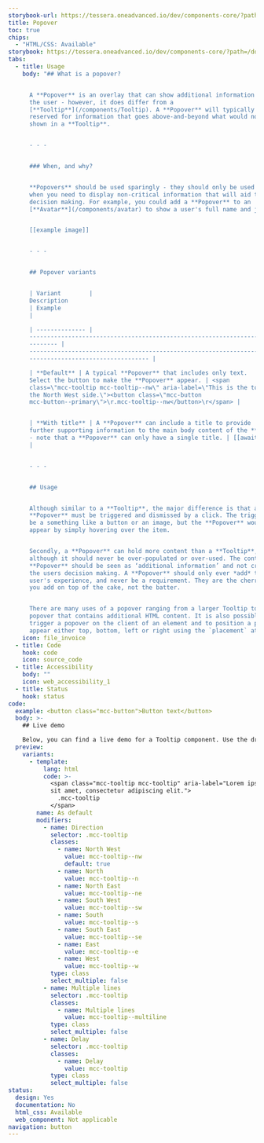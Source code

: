 ```yaml
---
storybook-url: https://tessera.oneadvanced.io/dev/components-core/?path=/docs/html-button--as-default
title: Popover
toc: true
chips:
  - "HTML/CSS: Available"
storybook: https://tessera.oneadvanced.io/dev/components-core/?path=/docs/html-tooltip--with-direction
tabs:
  - title: Usage
    body: "## What is a popover?


      A **Popover** is an overlay that can show additional information to
      the user - however, it does differ from a
      [**Tooltip**](/components/Tooltip). A **Popover** will typically be
      reserved for information that goes above-and-beyond what would normally be
      shown in a **Tooltip**.


      - - -


      ### When, and why?


      **Popovers** should be used sparingly - they should only be used
      when you need to display non-critical information that will aid the user's
      decision making. For example, you could add a **Popover** to an
      [**Avatar**](/components/avatar) to show a user's full name and job title:


      [[example image]]


      - - -


      ## Popover variants


      | Variant        |
      Description                                                                       \
      | Example                                                                                                     \
      |

      | -------------- |
      -------------------------------------------------------------------------\
      -------- |
      -------------------------------------------------------------------------\
      ---------------------------------- |

      | **Default** | A typical **Popover** that includes only text.
      Select the button to make the **Popover** appear. | <span
      class=\"mcc-tooltip mcc-tooltip--nw\" aria-label=\"This is the tooltip on
      the North West side.\"><button class=\"mcc-button
      mcc-button--primary\">\r.mcc-tooltip--nw</button>\r</span> |


      | **With title** | A **Popover** can include a title to provide
      further supporting information to the main body content of the **Popover**
      - note that a **Popover** can only have a single title. | [[awaiting dev]]
      |


      - - -


      ## Usage


      Although similar to a **Tooltip**, the major difference is that a
      **Popover** must be triggered and dismissed by a click. The trigger could
      be a something like a button or an image, but the **Popover** would never
      appear by simply hovering over the item.


      Secondly, a **Popover** can hold more content than a **Tooltip**,
      although it should never be over-populated or over-used. The content in a
      **Popover** should be seen as ‘additional information’ and not crucial to
      the users decision making. A **Popover** should only ever *add* to the
      user's experience, and never be a requirement. They are the cherry that
      you add on top of the cake, not the batter.


      There are many uses of a popover ranging from a larger Tooltip to a
      popover that contains additional HTML content. It is also possible to
      trigger a popover on the client of an element and to position a popover to
      appear either top, bottom, left or right using the `placement` attribute."
    icon: file_invoice
  - title: Code
    hook: code
    icon: source_code
  - title: Accessibility
    body: ""
    icon: web_accessibility_1
  - title: Status
    hook: status
code:
  example: <button class="mcc-button">Button text</button>
  body: >-
    ## Live demo

    Below, you can find a live demo for a Tooltip component. Use the drop-down menus and radio buttons to view the different Tooltip Types and Variants.
  preview:
    variants:
      - template:
          lang: html
          code: >-
            <span class="mcc-tooltip mcc-tooltip" aria-label="Lorem ipsum dolor
            sit amet, consectetur adipiscing elit.">
              .mcc-tooltip
            </span>
        name: As default
        modifiers:
          - name: Direction
            selector: .mcc-tooltip
            classes:
              - name: North West
                value: mcc-tooltip--nw
                default: true
              - name: North
                value: mcc-tooltip--n
              - name: North East
                value: mcc-tooltip--ne
              - name: South West
                value: mcc-tooltip--sw
              - name: South
                value: mcc-tooltip--s
              - name: South East
                value: mcc-tooltip--se
              - name: East
                value: mcc-tooltip--e
              - name: West
                value: mcc-tooltip--w
            type: class
            select_multiple: false
          - name: Multiple lines
            selector: .mcc-tooltip
            classes:
              - name: Multiple lines
                value: mcc-tooltip--multiline
            type: class
            select_multiple: false
          - name: Delay
            selector: .mcc-tooltip
            classes:
              - name: Delay
                value: mcc-tooltip
            type: class
            select_multiple: false
status:
  design: Yes
  documentation: No
  html_css: Available
  web_component: Not applicable
navigation: button
---
```

